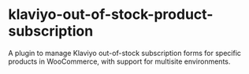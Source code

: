 # klaviyo-out-of-stock-product-subscription
A plugin to manage Klaviyo out-of-stock subscription forms for specific products in WooCommerce, with support for multisite environments.
